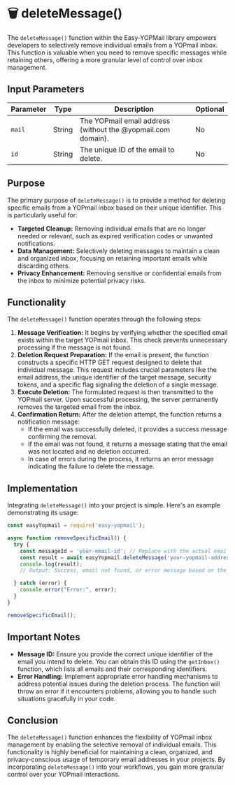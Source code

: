 # 🗑️ deleteMessage()

The `deleteMessage()` function within the Easy-YOPMail library empowers developers to selectively remove individual emails from a YOPmail inbox. This function is valuable when you need to remove specific messages while retaining others, offering a more granular level of control over inbox management.

## Input Parameters

| Parameter | Type | Description | Optional |
|---|---|---|---|
| `mail` | String | The YOPmail email address (without the @yopmail.com domain). | No |
| `id` | String | The unique ID of the email to delete. | No |

## Purpose

The primary purpose of `deleteMessage()` is to provide a method for deleting specific emails from a YOPmail inbox based on their unique identifier. This is particularly useful for:

- **Targeted Cleanup:** Removing individual emails that are no longer needed or relevant, such as expired verification codes or unwanted notifications.
- **Data Management:** Selectively deleting messages to maintain a clean and organized inbox, focusing on retaining important emails while discarding others.
- **Privacy Enhancement:** Removing sensitive or confidential emails from the inbox to minimize potential privacy risks.

## Functionality

The `deleteMessage()` function operates through the following steps:

1. **Message Verification:** It begins by verifying whether the specified email exists within the target YOPmail inbox. This check prevents unnecessary processing if the message is not found.
2. **Deletion Request Preparation:**  If the email is present, the function constructs a specific HTTP GET request designed to delete that individual message. This request includes crucial parameters like the email address, the unique identifier of the target message, security tokens, and a specific flag signaling the deletion of a single message.
3. **Execute Deletion:**  The formulated request is then transmitted to the YOPmail server. Upon successful processing, the server permanently removes the targeted email from the inbox.
4. **Confirmation Return:**  After the deletion attempt, the function returns a notification message:
    - If the email was successfully deleted, it provides a success message confirming the removal.
    - If the email was not found, it returns a message stating that the email was not located and no deletion occurred.
    - In case of errors during the process, it returns an error message indicating the failure to delete the message.

## Implementation

Integrating `deleteMessage()` into your project is simple. Here's an example demonstrating its usage:

```javascript
const easyYopmail = require('easy-yopmail');

async function removeSpecificEmail() {
  try {
    const messageId = 'your-email-id'; // Replace with the actual email ID
    const result = await easyYopmail.deleteMessage('your-yopmail-address', messageId);
    console.log(result); 
    // Output: Success, email not found, or error message based on the result

  } catch (error) {
    console.error("Error:", error);
  }
}

removeSpecificEmail();
```

## Important Notes

- **Message ID:** Ensure you provide the correct unique identifier of the email you intend to delete. You can obtain this ID using the `getInbox()` function, which lists all emails and their corresponding identifiers.
- **Error Handling:** Implement appropriate error handling mechanisms to address potential issues during the deletion process. The function will throw an error if it encounters problems, allowing you to handle such situations gracefully in your code.

## Conclusion

The `deleteMessage()` function enhances the flexibility of YOPmail inbox management by enabling the selective removal of individual emails. This functionality is highly beneficial for maintaining a clean, organized, and privacy-conscious usage of temporary email addresses in your projects. By incorporating `deleteMessage()` into your workflows, you gain more granular control over your YOPmail interactions. 
